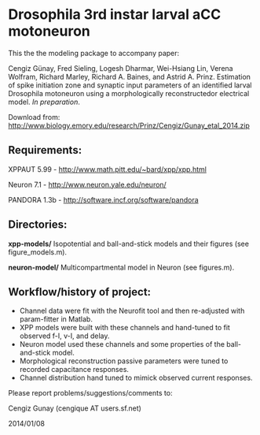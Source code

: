 # Drosophila 3rd instar larval aCC motoneuron

This the the modeling package to accompany paper:

Cengiz Günay, Fred Sieling, Logesh Dharmar, Wei-Hsiang Lin, Verena
Wolfram, Richard Marley, Richard A. Baines, and Astrid A. Prinz. 
Estimation of spike initiation zone and synaptic input parameters of
an identified larval Drosophila motoneuron using a morphologically
reconstructedor electrical model.
*In preparation*.

Download from:
http://www.biology.emory.edu/research/Prinz/Cengiz/Gunay_etal_2014.zip

## Requirements:

XPPAUT 5.99 - http://www.math.pitt.edu/~bard/xpp/xpp.html

Neuron 7.1 - http://www.neuron.yale.edu/neuron/

PANDORA 1.3b - http://software.incf.org/software/pandora

## Directories:

**xpp-models/**	Isopotential and ball-and-stick models and their figures (see figure_models.m).

**neuron-model/** Multicompartmental model in Neuron (see figures.m).

## Workflow/history of project:
- Channel data were fit with the Neurofit tool and then re-adjusted with param-fitter in Matlab.
- XPP models were built with these channels and hand-tuned to fit observed f-I, v-I, and delay.
- Neuron model used these channels and some properties of the ball-and-stick model.
- Morphological reconstruction passive parameters were tuned to recorded capacitance responses.
- Channel distribution hand tuned to mimick observed current responses.

Please report problems/suggestions/comments to: 

Cengiz Gunay (cengique AT users.sf.net) 

2014/01/08